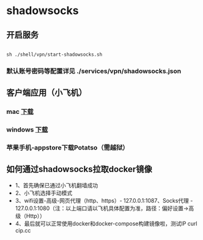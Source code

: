 # shadowsocks

## 开启服务

```shell

sh ./shell/vpn/start-shadowsocks.sh

```

### 默认账号密码等配置详见 ./services/vpn/shadowsocks.json


## 客户端应用（小飞机）

### mac [下载](https://github.com/shadowsocks/ShadowsocksX-NG/releases)

### windows [下载](https://github.com/shadowsocks/ShadowsocksX-NG/releases)

### 苹果手机-appstore下载Potatso（需越狱）
 
## 如何通过shadowsocks拉取docker镜像

* 1、首先确保已通过小飞机翻墙成功
* 2、小飞机选择手动模式
* 3、wifi设置-高级-网页代理（http、https）- 127.0.0.1:1087、Socks代理 - 127.0.0.1:1080（注：以上端口请以飞机具体配置为准，路径：偏好设置->高级（Http））
* 4、最后就可以正常使用docker和docker-compose构建镜像啦，测试IP curl cip.cc


